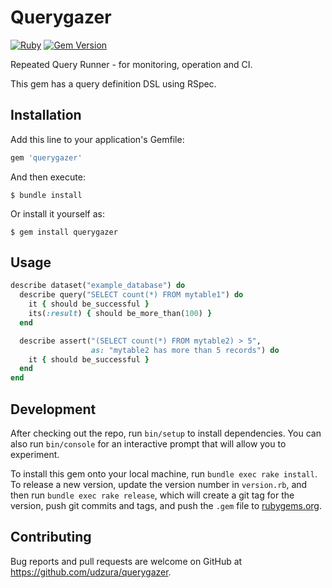# Querygazer

[![Ruby](https://github.com/udzura/querygazer/workflows/Ruby/badge.svg?branch=master)](https://github.com/udzura/querygazer/actions) [![Gem Version](https://badge.fury.io/rb/querygazer.svg)](https://badge.fury.io/rb/querygazer)

Repeated Query Runner - for monitoring, operation and CI.

This gem has a query definition DSL using RSpec.

## Installation

Add this line to your application's Gemfile:

```ruby
gem 'querygazer'
```

And then execute:

    $ bundle install

Or install it yourself as:

    $ gem install querygazer

## Usage

```ruby
describe dataset("example_database") do
  describe query("SELECT count(*) FROM mytable1") do
    it { should be_successful }
    its(:result) { should be_more_than(100) }
  end

  describe assert("(SELECT count(*) FROM mytable2) > 5",
                  as: "mytable2 has more than 5 records") do
    it { should be_successful }
  end
end
```

## Development

After checking out the repo, run `bin/setup` to install dependencies. You can also run `bin/console` for an interactive prompt that will allow you to experiment.

To install this gem onto your local machine, run `bundle exec rake install`. To release a new version, update the version number in `version.rb`, and then run `bundle exec rake release`, which will create a git tag for the version, push git commits and tags, and push the `.gem` file to [rubygems.org](https://rubygems.org).

## Contributing

Bug reports and pull requests are welcome on GitHub at https://github.com/udzura/querygazer.


